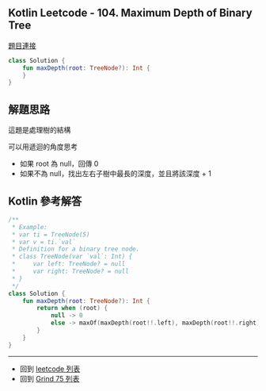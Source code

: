 ## Kotlin Leetcode - 104. Maximum Depth of Binary Tree

[題目連接](https://leetcode.com/problems/maximum-depth-of-binary-tree/)

```kotlin
class Solution {  
    fun maxDepth(root: TreeNode?): Int {  
    }  
}
```

## 解題思路

這題是處理樹的結構

可以用遞迴的角度思考

- 如果 root 為 null，回傳 0
- 如果不為 null，找出左右子樹中最長的深度，並且將該深度 + 1

## Kotlin 參考解答

```kotlin
/**
 * Example:
 * var ti = TreeNode(5)
 * var v = ti.`val`
 * Definition for a binary tree node.
 * class TreeNode(var `val`: Int) {
 *     var left: TreeNode? = null
 *     var right: TreeNode? = null
 * }
 */
class Solution {
    fun maxDepth(root: TreeNode?): Int {
        return when (root) {
            null -> 0
            else -> maxOf(maxDepth(root!!.left), maxDepth(root!!.right)) + 1
        }
    }
}
```

----

- 回到 [leetcode 列表](index.md)
- 回到 [Grind 75 列表](grind75.md)
